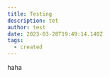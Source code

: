 ```yaml
---
title: Testing
description: tet
author: test
date: 2023-03-28T19:49:14.140Z
tags:
  - created
---
```

haha